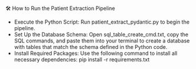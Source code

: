 🛠️ How to Run the Patient Extraction Pipeline
- Execute the Python Script:
Run patient_extract_pydantic.py to begin the pipeline.
- Set Up the Database Schema:
Open sql_table_create_cmd.txt, copy the SQL commands, and paste them into your terminal to create a database with tables that match the schema defined in the Python code.
- Install Required Packages:
Use the following command to install all necessary dependencies:
pip install -r requirements.txt




